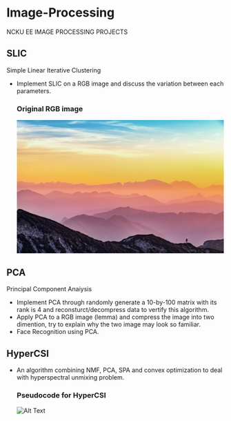 # Image-Processing
NCKU EE IMAGE PROCESSING PROJECTS

## SLIC 
Simple Linear Iterative Clustering
- Implement SLIC on a RGB image and discuss the variation between each parameters.
  ### Original RGB image
  ![Alt Text](https://github.com/Sam1215Lee/Image-Processing/blob/main/SLIC/pexels-simon-berger-1323550.jpg)
## PCA
Principal Component Anaiysis
- Implement PCA through randomly generate a 10-by-100 matrix with its rank is 4 and reconsturct/decompress data to vertify this algorithm.
- Apply PCA to a RGB image (lemma) and compress the image into two dimention, try to explain why the two image may look so familiar.
- Face Recognition using PCA.

## HyperCSI

- An algorithm combining NMF, PCA, SPA and convex optimization to deal with hyperspectral unmixing problem. 
  ### Pseudocode for HyperCSI
   ![Alt Text]()
